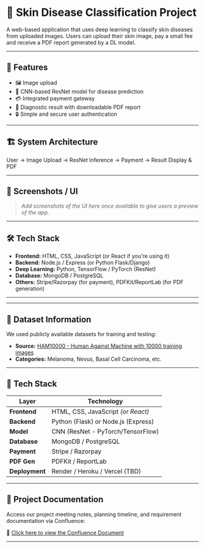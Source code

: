# 🧬 Skin Disease Classification Project

A web-based application that uses deep learning to classify skin diseases from uploaded images. Users can upload their skin image, pay a small fee and receive a PDF report generated by a DL model.

---

## 🚀 Features

- 🖼️ Image upload
- 🧠 CNN-based ResNet model for disease prediction
- 💳 Integrated payment gateway
- 📄 Diagnostic result with downloadable PDF report
- 🔒 Simple and secure user authentication

---

## 🏗️ System Architecture

User → Image Upload → ResNet Inference → Payment → Result Display & PDF

---

## 📸 Screenshots / UI 

> *Add screenshots of the UI here once available to give users a preview of the app.*

---

## 🛠️ Tech Stack

- **Frontend:** HTML, CSS, JavaScript (or React if you're using it)
- **Backend:** Node.js / Express (or Python Flask/Django)
- **Deep Learning:** Python, TensorFlow / PyTorch (ResNet)
- **Database:** MongoDB / PostgreSQL
- **Others:** Stripe/Razorpay (for payment), PDFKit/ReportLab (for PDF generation)

---

---

## 🧾 Dataset Information

We used publicly available datasets for training and testing:

- **Source:** [HAM10000 - Human Against Machine with 10000 training images](https://www.kaggle.com/datasets/kmader/skin-cancer-mnist-ham10000)
- **Categories:** Melanoma, Nevus, Basal Cell Carcinoma, etc.

---

## 🧰 Tech Stack

| Layer        | Technology                     |
|--------------|--------------------------------|
| **Frontend** | HTML, CSS, JavaScript *(or React)* |
| **Backend**  | Python (Flask) or Node.js (Express) |
| **Model**    | CNN (ResNet - PyTorch/TensorFlow) |
| **Database** | MongoDB / PostgreSQL           |
| **Payment**  | Stripe / Razorpay              |
| **PDF Gen**  | PDFKit / ReportLab             |
| **Deployment** | Render / Heroku / Vercel (TBD) |

---

## 📒 Project Documentation

Access our project meeting notes, planning timeline, and requirement documentation via Confluence:

🔗 [Click here to view the Confluence Document](https://burhanahmed60090-1725033450871.atlassian.net/wiki/spaces/~609ffbeedafdf00068475405/pages/4161552/SRS+Report+Meeting+notes)

---


